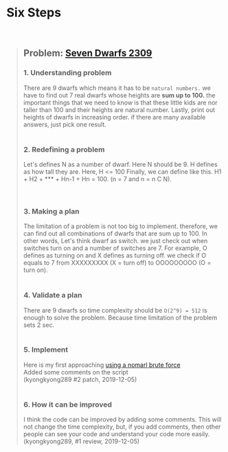 # Six Steps
<br />

> ## Problem: [Seven Dwarfs 2309](https://www.acmicpc.net/problem/2309)
>
> ### 1. Understanding problem
> There are 9 dwarfs which means it has to be `natural numbers.` we have to find out
  7 real dwarfs whose heights are **sum up to 100.** the important things that we need to know is that
  these little kids are nor taller than 100 and their heights are natural number.
  Lastly, print out heights of dwarfs in increasing order. if there are many available answers, just pick one result.
> <br />
> <br />
> ### 2. Redefining a problem
>  Let's defines N as a number of dwarf. Here N should be 9. H defines as how tall they are. Here, H <= 100
  Finally, we can define like this. H1 + H2 + \*\*\* + Hn-1 + Hn = 100. (n = 7 and n = n C N).  
> <br />
> <br />
> ### 3. Making a plan
>  The limitation of a problem is not too big to implement. therefore, we can find out all combinations of 
  dwarfs that are sum up to 100. In other words, Let's think dwarf as switch. we just check out when switches turn on
  and a number of switches are 7. For example, O defines as turning on and X defines as turning off.
  we check if O equals to 7 from XXXXXXXXX (X = turn off) to OOOOOOOOO (O = turn on).
> <br />
> <br />
> ### 4. Validate a plan
>  There are 9 dwarfs so time complexity should be `O(2^9) = 512` is enough to solve the problem. Because time limitation 
  of the problem sets 2 sec.
> <br />
> <br />
> ### 5. Implement
>  Here is my first approaching [using a nomarl brute force](https://github.com/DevStevenLee/Algorithm/blob/master/Brute_Force/Seven_Dwarfs_2309/Seven_Dwarfs_2309.java)  
> Added some comments on the script  
> (kyongkyong289 #2 patch, 2019-12-05)
> <br /> 
> <br />
> ### 6. How it can be improved
> I think the code can be improved by adding some comments. This will not change the time complexity, but, if you add comments,
> then other people can see your code and understand your code more easily.  
> (kyongkyong289, #1 review, 2019-12-05)  
>

